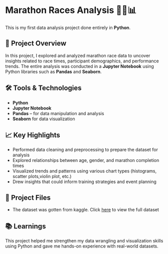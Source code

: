 # Marathon Races Analysis 🏃‍♂️📊

This is my first data analysis project done entirely in **Python**.

## 📌 Project Overview

In this project, I explored and analyzed marathon race data to uncover insights related to race times, participant demographics, and performance trends. The entire analysis was conducted in a **Jupyter Notebook** using Python libraries such as **Pandas** and **Seaborn**.

## 🛠️ Tools & Technologies

- **Python**
- **Jupyter Notebook**
- **Pandas** – for data manipulation and analysis  
- **Seaborn** for data visualization

## 📈 Key Highlights

- Performed data cleaning and preprocessing to prepare the dataset for analysis
- Explored relationships between age, gender, and marathon completion times
- Visualized trends and patterns using various chart types (histograms, scatter plots,violin plot, etc.)
- Drew insights that could inform training strategies and event planning

## 📁 Project Files

- The dataset was gotten from kaggle. Click [here](https://www.kaggle.com/datasets/aiaiaidavid/the-big-dataset-of-ultra-marathon-running/discussion/420633) to view the full dataset

## 📚 Learnings

This project helped me strengthen my data wrangling and visualization skills using Python and gave me hands-on experience with real-world datasets.



